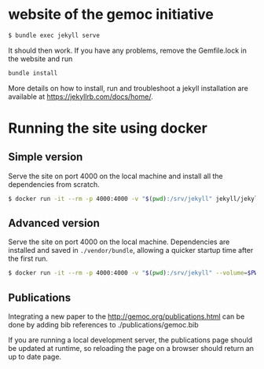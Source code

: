 # website of the gemoc initiative


```bash
$ bundle exec jekyll serve
```

It should then work.
If you have any problems, remove the Gemfile.lock in the website and run

```bash
bundle install
```

More details on how to install, run and troubleshoot a jekyll installation are available at https://jekyllrb.com/docs/home/.

# Running the site using docker

## Simple version

Serve the site on port 4000 on the local machine and install all the dependencies from scratch.
```bash
$ docker run -it --rm -p 4000:4000 -v "$(pwd):/srv/jekyll" jekyll/jekyll jekyll serve
```

## Advanced version

Serve the site on port 4000 on the local machine. Dependencies are installed and saved in `./vendor/bundle`, allowing a quicker startup time after the first run.

```bash
$ docker run -it --rm -p 4000:4000 -v "$(pwd):/srv/jekyll" --volume=$PWD/vendor/bundle:/usr/local/bundle jekyll/jekyll:latest bash -c "bundle update ; bundle install ; jekyll s"
```

## Publications

Integrating a new paper to the http://gemoc.org/publications.html can be done by adding bib references to ./publications/gemoc.bib

If you are running a local development server, the publications page should be updated at runtime, so reloading the page on a browser should return an up to date page.
